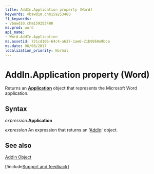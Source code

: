 ```yaml
---
title: AddIn.Application property (Word)
keywords: vbawd10.chm159253480
f1_keywords:
- vbawd10.chm159253480
ms.prod: word
api_name:
- Word.AddIn.Application
ms.assetid: 721cd105-64c4-a637-1ae6-21b9060e9bca
ms.date: 06/08/2017
localization_priority: Normal
---
```



# AddIn.Application property (Word)

Returns an  **[Application](Word.Application.md)** object that represents the Microsoft Word application.


## Syntax

_expression_.**Application**

 _expression_ An expression that returns an '[AddIn](Word.AddIn.md)' object.


## See also


[AddIn Object](Word.AddIn.md)

[!include[Support and feedback](~/includes/feedback-boilerplate.md)]